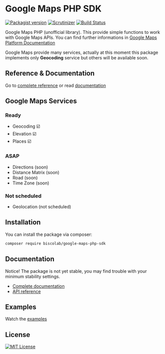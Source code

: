 # Google Maps PHP SDK

[![Packagist version](https://img.shields.io/packagist/v/biscolab/google-maps-php-sdk.svg)](https://packagist.org/packages/biscolab/google-maps-php-sdk) [![Scrutinizer](https://img.shields.io/scrutinizer/g/biscolab/google-maps-php-sdk.svg)](https://scrutinizer-ci.com/g/biscolab/google-maps-php-sdk/) [![Build Status](https://travis-ci.org/biscolab/google-maps-php-sdk.svg?branch=master)](https://travis-ci.org/biscolab/google-maps-php-sdk)

Google Maps PHP (unofficial library).
This provide simple functions to work with Google Maps APIs. You can find further informations in [Google Maps Platform Documentation](https://developers.google.com/maps/documentation/)

Google Maps provide many services, actually at this moment this package implements only **Geocoding** service but others will be available soon.

## Reference & Documentation
Go to [complete reference](https://biscolab.com/google-maps-php-reference/) or read [documentation](https://gmaps-php-docs.biscolab.com/)

## Google Maps Services

### Ready
* Geocoding :ballot_box_with_check:
* Elevation :ballot_box_with_check:
* Places :ballot_box_with_check:

### ASAP
* Directions (soon)
* Distance Matrix (soon)
* Road (soon)
* Time Zone (soon)

### Not scheduled
* Geolocation (not scheduled)

## Installation

You can install the package via composer:
```sh
composer require biscolab/google-maps-php-sdk
```

## Documentation
Notice! The package is not yet stable, you may find trouble with your minimum stability settings. 
* [Complete documentation](https://gmaps-php-docs.biscolab.com/docs/getting-started)
* [API reference](https://biscolab.com/google-maps-php-reference)

## Examples

Watch the [examples](https://github.com/biscolab/google-maps-php-sdk/tree/master/examples)

## License
[![MIT License](https://img.shields.io/github/license/biscolab/google-maps-php-sdk.svg)](https://github.com/biscolab/google-maps-php-sdk/blob/master/LICENSE)
